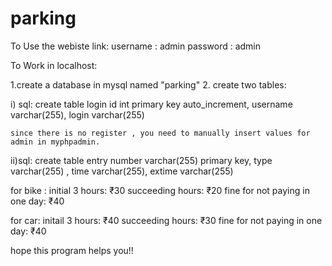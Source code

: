 # parking
To Use the webiste link:
username : admin
password : admin


To Work in localhost:

1.create a database in mysql named "parking"
2. create two tables:

  i) sql:
    create table login
    id int primary key auto_increment,
    username varchar(255),
    login varchar(255)
    
    since there is no register , you need to manually insert values for admin in myphpadmin.
    
   ii)sql:
   create table entry
   number varchar(255) primary key,
   type varchar(255) ,
   time varchar(255),
   extime varchar(255)
   
   
 for bike :
 initial 3 hours: ₹30
 succeeding hours: ₹20
 fine for not paying in one day: ₹40
 
 for car:
 initail 3 hours: ₹40
 succeeding hours: ₹30
 fine for not paying in one day: ₹40
 
 
 hope this program helps you!!
